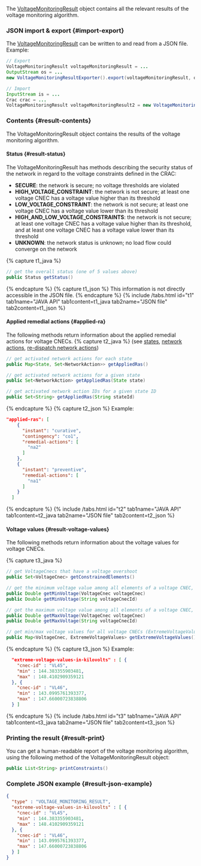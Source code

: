 The [VoltageMonitoringResult](https://github.com/farao-community/farao-core/blob/master/monitoring/voltage-monitoring/src/main/java/com/farao_community/farao/monitoring/voltage_monitoring/VoltageMonitoringResult.java)
object contains all the relevant results of the voltage monitoring algorithm.

### JSON import & export {#import-export}
The [VoltageMonitoringResult](https://github.com/farao-community/farao-core/blob/master/monitoring/voltage-monitoring/src/main/java/com/farao_community/farao/monitoring/voltage_monitoring/VoltageMonitoringResult.java) 
can be written to and read from a JSON file.  
Example: 
~~~java
// Export
VoltageMonitoringResult voltageMonitoringResult = ...
OutputStream os = ...
new VoltageMonitoringResultExporter().export(voltageMonitoringResult, os);

// Import
InputStream is = ...
Crac crac = ...
VoltageMonitoringResult voltageMonitoringResult2 = new VoltageMonitoringResultImporter().importVoltageMonitoringResult(is, crac);
~~~
### Contents {#result-contents}
The VoltageMonitoringResult object contains the results of the voltage monitoring algorithm.

#### Status {#result-status}
The VoltageMonitoringResult has methods describing the security status of the network in regard to the voltage constraints 
defined in the CRAC:
- **SECURE**: the network is secure; no voltage thresholds are violated
- **HIGH_VOLTAGE_CONSTRAINT**: the network is not secure; at least one voltage CNEC has a voltage value higher than its threshold
- **LOW_VOLTAGE_CONSTRAINT**: the network is not secure; at least one voltage CNEC has a voltage value lower than its threshold
- **HIGH_AND_LOW_VOLTAGE_CONSTRAINTS**: the network is not secure; at least one voltage CNEC has a voltage value higher than its threshold, 
  and at least one voltage CNEC has a voltage value lower than its threshold
- **UNKNOWN**: the network status is unknown; no load flow could converge on the network

{% capture t1_java %}
~~~java
// get the overall status (one of 5 values above)
public Status getStatus()
~~~
{% endcapture %}
{% capture t1_json %}
This information is not directly accessible in the JSON file.
{% endcapture %}
{% include /tabs.html id="t1" tab1name="JAVA API" tab1content=t1_java tab2name="JSON file" tab2content=t1_json %}

#### Applied remedial actions {#applied-ra}
The following methods return information about the applied remedial actions for voltage CNECs.
{% capture t2_java %}
(see [states](/docs/input-data/crac/json#instants-states), [network actions](/docs/input-data/crac/json#network-actions), [re-dispatch network actions](#redispatch))
~~~java
// get activated network actions for each state
public Map<State, Set<NetworkAction>> getAppliedRas()

// get activated network actions for a given state
public Set<NetworkAction> getAppliedRas(State state)

// get activated network action IDs for a given state ID
public Set<String> getAppliedRas(String stateId)
~~~
{% endcapture %}
{% capture t2_json %}
Example:
~~~json
"applied-ras": [
    {
      "instant": "curative",
      "contingency": "co1",
      "remedial-actions": [
        "na2"
      ]
    },
    {
      "instant": "preventive",
      "remedial-actions": [
        "na1"
      ]
    }
  ]
~~~
{% endcapture %}
{% include /tabs.html id="t2" tab1name="JAVA API" tab1content=t2_java tab2name="JSON file" tab2content=t2_json %}
#### Voltage values {#result-voltage-values}
The following methods return information about the voltage values for voltage CNECs.

{% capture t3_java %}
~~~java
// get VoltageCnecs that have a voltage overshoot
public Set<VoltageCnec> getConstrainedElements()

// get the minimum voltage value among all elements of a voltage CNEC, using the VoltageCnec object or its ID in the CRAC, in KILOVOLTS
public Double getMinVoltage(VoltageCnec voltageCnec)
public Double getMinVoltage(String voltageCnecId)

// get the maximum voltage value among all elements of a voltage CNEC, using the VoltageCnec object or its ID in the CRAC, in KILOVOLTS
public Double getMaxVoltage(VoltageCnec voltageCnec)
public Double getMaxVoltage(String voltageCnecId)

// get min/max voltage values for all voltage CNECs (ExtremeVoltageValues contain one min and one max value in KILOVOLTS)
public Map<VoltageCnec, ExtremeVoltageValues> getExtremeVoltageValues()
~~~
{% endcapture %}
{% capture t3_json %}
Example:
~~~json
  "extreme-voltage-values-in-kilovolts" : [ {
    "cnec-id" : "VL45",
    "min" : 144.383355903481,
    "max" : 148.4102909359121
  }, {
    "cnec-id" : "VL46",
    "min" : 143.0995761393377,
    "max" : 147.66000723838806
  } ]
~~~
{% endcapture %}
{% include /tabs.html id="t3" tab1name="JAVA API" tab1content=t3_java tab2name="JSON file" tab2content=t3_json %}

### Printing the result {#result-print}
You can get a human-readable report of the voltage monitoring algorithm, using the following method of the 
VoltageMonitoringResult object:
~~~java
public List<String> printConstraints()
~~~

### Complete JSON example {#result-json-example}
~~~json
{
  "type" : "VOLTAGE_MONITORING_RESULT",
  "extreme-voltage-values-in-kilovolts" : [ {
    "cnec-id" : "VL45",
    "min" : 144.383355903481,
    "max" : 148.4102909359121
  }, {
    "cnec-id" : "VL46",
    "min" : 143.0995761393377,
    "max" : 147.66000723838806
  } ]
}
~~~